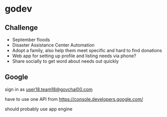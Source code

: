 godev
=====

Challenge
---------

 - September floods
 - Disaster Assistance Center Automation
 - Adopt a family, also help them meet specific and hard to find donations
 - Web app for setting up profile and listing needs via phone?
 - Share socially to get word about needs out quickly

Google
------

sign in as user18.team18@govchal00.com

have to use one API from https://console.developers.google.com/

should probably use app engine
